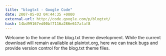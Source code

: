 ```yaml
---
title: "blogtxt - Google Code"
date: 2007-05-03 04:44:35 +0000
external-url: http://code.google.com/p/blogtxt/
hash: 14bd99167ed00bf7116a286e617afaf8
---
```


Welcome to the home of the blog.txt theme development. While the current download will remain available at plaintxt.org, here we can track bugs and provide version control for the blog.txt theme files.
